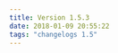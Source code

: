 ```yaml
---
title: Version 1.5.3
date: 2018-01-09 20:55:22 
tags: "changelogs 1.5"
---
```


<script src="https://gist.github.com/spinnaker-release/cdcbfd25eaa81464a4932cbb1f7c70e8.js"></script>